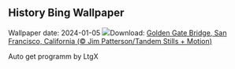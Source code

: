 ## History Bing Wallpaper
Wallpaper date: 2024-01-05
![](https://www.bing.com/th?id=OHR.GoldenGateLight_EN-US7749261025_UHD.jpg&w=1000)Download: [Golden Gate Bridge, San Francisco, California (© Jim Patterson/Tandem Stills + Motion)](https://www.bing.com/th?id=OHR.GoldenGateLight_EN-US7749261025_UHD.jpg)

Auto get programm by LtgX
